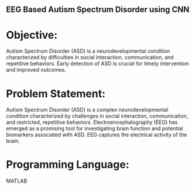 ## EEG Based Autism Spectrum Disorder using CNN
# Objective:
Autism Spectrum Disorder (ASD) is a neurodevelopmental condition characterized by difficulties in social interaction, communication, and repetitive behaviors. Early detection of ASD is crucial for timely intervention and improved outcomes.
# Problem Statement:
Autism Spectrum Disorder (ASD) is a complex neurodevelopmental condition characterized by challenges in social interaction, communication, and restricted, repetitive behaviors. Electroencephalography (EEG) has emerged as a promising tool for investigating brain function and potential biomarkers associated with ASD. EEG captures the electrical activity of the brain.
# Programming Language:
MATLAB
